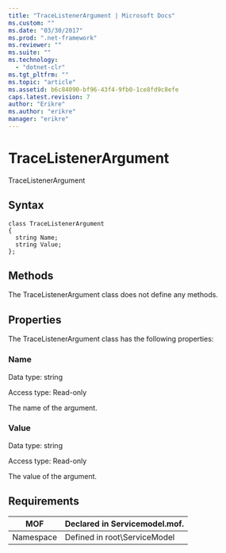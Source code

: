 ```yaml
---
title: "TraceListenerArgument | Microsoft Docs"
ms.custom: ""
ms.date: "03/30/2017"
ms.prod: ".net-framework"
ms.reviewer: ""
ms.suite: ""
ms.technology: 
  - "dotnet-clr"
ms.tgt_pltfrm: ""
ms.topic: "article"
ms.assetid: b6c84090-bf96-43f4-9fb0-1ce8fd9c8efe
caps.latest.revision: 7
author: "Erikre"
ms.author: "erikre"
manager: "erikre"
---
```

# TraceListenerArgument
TraceListenerArgument  
  
## Syntax  
  
```  
class TraceListenerArgument  
{  
  string Name;  
  string Value;  
};  
```  
  
## Methods  
 The TraceListenerArgument class does not define any methods.  
  
## Properties  
 The TraceListenerArgument class has the following properties:  
  
### Name  
 Data type: string  
  
 Access type: Read-only  
  
 The name of the argument.  
  
### Value  
 Data type: string  
  
 Access type: Read-only  
  
 The value of the argument.  
  
## Requirements  
  
|MOF|Declared in Servicemodel.mof.|  
|---------|-----------------------------------|  
|Namespace|Defined in root\ServiceModel|